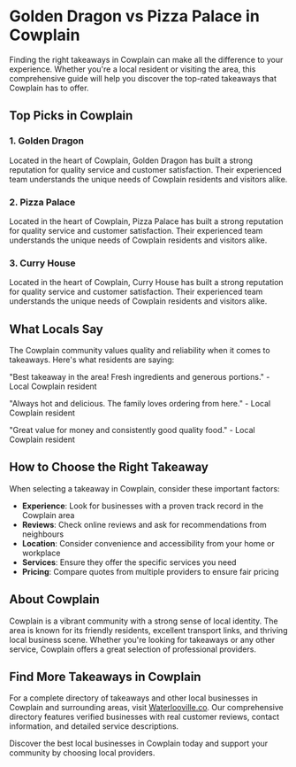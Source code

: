 # Golden Dragon vs Pizza Palace in Cowplain

Finding the right takeaways in Cowplain can make all the difference to your experience. Whether you're a local resident or visiting the area, this comprehensive guide will help you discover the top-rated takeaways that Cowplain has to offer.

## Top Picks in Cowplain

### 1. Golden Dragon
Located in the heart of Cowplain, Golden Dragon has built a strong reputation for quality service and customer satisfaction. Their experienced team understands the unique needs of Cowplain residents and visitors alike.

### 2. Pizza Palace
Located in the heart of Cowplain, Pizza Palace has built a strong reputation for quality service and customer satisfaction. Their experienced team understands the unique needs of Cowplain residents and visitors alike.

### 3. Curry House
Located in the heart of Cowplain, Curry House has built a strong reputation for quality service and customer satisfaction. Their experienced team understands the unique needs of Cowplain residents and visitors alike.

## What Locals Say

The Cowplain community values quality and reliability when it comes to takeaways. Here's what residents are saying:

"Best takeaway in the area! Fresh ingredients and generous portions." - Local Cowplain resident

"Always hot and delicious. The family loves ordering from here." - Local Cowplain resident

"Great value for money and consistently good quality food." - Local Cowplain resident

## How to Choose the Right Takeaway

When selecting a takeaway in Cowplain, consider these important factors:

- **Experience**: Look for businesses with a proven track record in the Cowplain area
- **Reviews**: Check online reviews and ask for recommendations from neighbours
- **Location**: Consider convenience and accessibility from your home or workplace
- **Services**: Ensure they offer the specific services you need
- **Pricing**: Compare quotes from multiple providers to ensure fair pricing

## About Cowplain

Cowplain is a vibrant community with a strong sense of local identity. The area is known for its friendly residents, excellent transport links, and thriving local business scene. Whether you're looking for takeaways or any other service, Cowplain offers a great selection of professional providers.

## Find More Takeaways in Cowplain

For a complete directory of takeaways and other local businesses in Cowplain and surrounding areas, visit [Waterlooville.co](https://waterlooville.co). Our comprehensive directory features verified businesses with real customer reviews, contact information, and detailed service descriptions.

Discover the best local businesses in Cowplain today and support your community by choosing local providers.

